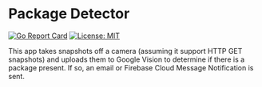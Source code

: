 # Package Detector
[![Go Report Card](https://goreportcard.com/badge/github.com/ericdaugherty/packagedetector)](https://goreportcard.com/report/github.com/ericdaugherty/packagedetector)
[![License: MIT](https://img.shields.io/badge/License-MIT-yellow.svg)](https://github.com/ericdaugherty/packagedetector/blob/master/LICENSE)

This app takes snapshots off a camera (assuming it support HTTP GET snapshots) and uploads
them to Google Vision to determine if there is a package present. If so, an email or Firebase Cloud Message Notification is sent.
